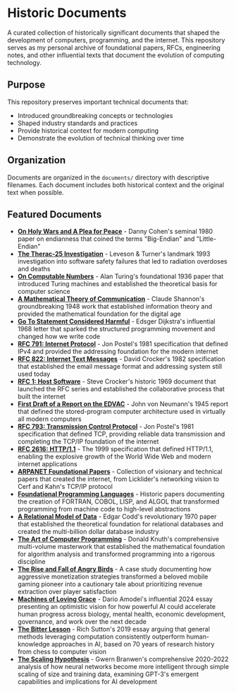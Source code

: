 # Historic Documents

A curated collection of historically significant documents that shaped the development of computers, programming, and the internet. This repository serves as my personal archive of foundational papers, RFCs, engineering notes, and other influential texts that document the evolution of computing technology.

## Purpose

This repository preserves important technical documents that:
- Introduced groundbreaking concepts or technologies
- Shaped industry standards and practices  
- Provide historical context for modern computing
- Demonstrate the evolution of technical thinking over time

## Organization

Documents are organized in the `documents/` directory with descriptive filenames. Each document includes both historical context and the original text when possible.

## Featured Documents

- **[On Holy Wars and A Plea for Peace](documents/On_Holy_Wars_and_A_Plea_for_Peace.md)** - Danny Cohen's seminal 1980 paper on endianness that coined the terms "Big-Endian" and "Little-Endian"
- **[The Therac-25 Investigation](documents/Therac-25_Investigation.md)** - Leveson & Turner's landmark 1993 investigation into software safety failures that led to radiation overdoses and deaths
- **[On Computable Numbers](documents/Turing_On_Computable_Numbers.md)** - Alan Turing's foundational 1936 paper that introduced Turing machines and established the theoretical basis for computer science
- **[A Mathematical Theory of Communication](documents/Shannon_Mathematical_Theory_Communication.md)** - Claude Shannon's groundbreaking 1948 work that established information theory and provided the mathematical foundation for the digital age
- **[Go To Statement Considered Harmful](documents/Dijkstra_Go_To_Statement_Considered_Harmful.md)** - Edsger Dijkstra's influential 1968 letter that sparked the structured programming movement and changed how we write code
- **[RFC 791: Internet Protocol](documents/RFC_791_Internet_Protocol.md)** - Jon Postel's 1981 specification that defined IPv4 and provided the addressing foundation for the modern internet
- **[RFC 822: Internet Text Messages](documents/RFC_822_Internet_Text_Messages.md)** - David Crocker's 1982 specification that established the email message format and addressing system still used today
- **[RFC 1: Host Software](documents/RFC_1_Host_Software.md)** - Steve Crocker's historic 1969 document that launched the RFC series and established the collaborative process that built the internet
- **[First Draft of a Report on the EDVAC](documents/Von_Neumann_EDVAC_Report.md)** - John von Neumann's 1945 report that defined the stored-program computer architecture used in virtually all modern computers
- **[RFC 793: Transmission Control Protocol](documents/RFC_793_TCP_Protocol.md)** - Jon Postel's 1981 specification that defined TCP, providing reliable data transmission and completing the TCP/IP foundation of the internet
- **[RFC 2616: HTTP/1.1](documents/RFC_2616_HTTP_1_1.md)** - The 1999 specification that defined HTTP/1.1, enabling the explosive growth of the World Wide Web and modern internet applications
- **[ARPANET Foundational Papers](documents/ARPANET_Foundational_Papers.md)** - Collection of visionary and technical papers that created the internet, from Licklider's networking vision to Cerf and Kahn's TCP/IP protocol
- **[Foundational Programming Languages](documents/Foundational_Programming_Languages.md)** - Historic papers documenting the creation of FORTRAN, COBOL, LISP, and ALGOL that transformed programming from machine code to high-level abstractions
- **[A Relational Model of Data](documents/Codd_Relational_Model.md)** - Edgar Codd's revolutionary 1970 paper that established the theoretical foundation for relational databases and created the multi-billion dollar database industry
- **[The Art of Computer Programming](documents/Knuth_Art_of_Computer_Programming.md)** - Donald Knuth's comprehensive multi-volume masterwork that established the mathematical foundation for algorithm analysis and transformed programming into a rigorous discipline
- **[The Rise and Fall of Angry Birds](documents/angry_birds_rise_and_fall.md)** - A case study documenting how aggressive monetization strategies transformed a beloved mobile gaming pioneer into a cautionary tale about prioritizing revenue extraction over player satisfaction
- **[Machines of Loving Grace](documents/Amodei_Machines_of_Loving_Grace.md)** - Dario Amodei's influential 2024 essay presenting an optimistic vision for how powerful AI could accelerate human progress across biology, mental health, economic development, governance, and work over the next decade
- **[The Bitter Lesson](documents/Sutton_The_Bitter_Lesson.md)** - Rich Sutton's 2019 essay arguing that general methods leveraging computation consistently outperform human-knowledge approaches in AI, based on 70 years of research history from chess to computer vision
- **[The Scaling Hypothesis](documents/Gwern_Scaling_Hypothesis.md)** - Gwern Branwen's comprehensive 2020-2022 analysis of how neural networks become more intelligent through simple scaling of size and training data, examining GPT-3's emergent capabilities and implications for AI development

